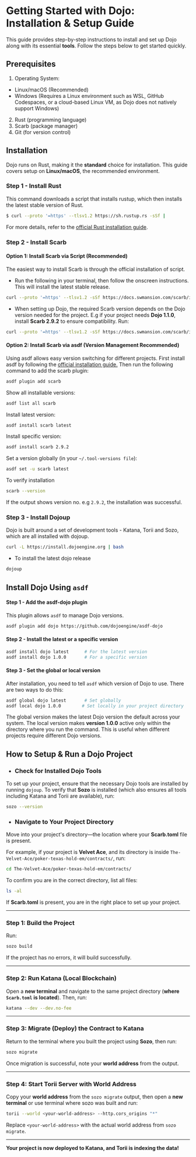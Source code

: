 # Getting Started with Dojo: Installation & Setup Guide
This guide provides step-by-step instructions to install and set up Dojo along with its essential **tools**. Follow the steps below to get started quickly.

## Prerequisites
1. Operating System:
* Linux/macOS (Recommended)
* Windows (Requires a Linux environment such as WSL, GitHub Codespaces, or a cloud-based Linux VM, as Dojo does not natively support Windows)

2. Rust (programming language)
3. Scarb (package manager)
4. Git (for version control)


## Installation
Dojo runs on Rust, making it the **standard** choice for installation. This guide covers setup on **Linux/macOS**, the recommended environment.

### Step 1 - Install Rust
This command downloads a script that installs rustup, which then installs the latest stable version of Rust.
```sh 
$ curl --proto '=https' --tlsv1.2 https://sh.rustup.rs -sSf |
```

For more details, refer to the [official Rust installation guide](https://doc.rust-lang.org/book/ch01-01-installation.html).

### Step 2 - Install Scarb 

#### **Option 1: Install Scarb via Script (Recommended)** 
The easiest way to install Scarb is through the official installation of script. 

* Run the following in your terminal, then follow the onscreen instructions. This will install the latest stable release.

```sh
curl --proto '=https' --tlsv1.2 -sSf https://docs.swmansion.com/scarb/install.sh | sh
```

* When setting up Dojo, the required Scarb version depends on the Dojo version needed for the project. E.g if your project needs **Dojo 1.1.0**, install **Scarb 2.9.2** to ensure compatibility. 
Run: 

```sh
curl --proto '=https' --tlsv1.2 -sSf https://docs.swmansion.com/scarb/install.sh | sh -s -- -v 2.9.2
```


#### **Option 2: Install Scarb via asdf (Version Management Recommended)**  
Using asdf allows easy version switching for different projects.
First install asdf by following the [official installation guide.](https://asdf-vm.com/guide/getting-started.html) Then run the following command to add the scarb plugin:

```sh
asdf plugin add scarb
```
Show all installable versions:

```sh
asdf list all scarb
```
Install latest version:

```sh
asdf install scarb latest
```
Install specific version:

```sh
asdf install scarb 2.9.2
```
Set a version globally (in your ``~/.tool-versions file``):

```sh
asdf set -u scarb latest
```

To verify installation 
   ```sh
   scarb --version
   ```  
   If the output shows version no. e.g `2.9.2`, the installation was successful. 

###  Step 3 - Install Dojoup
Dojo is built around a set of development tools - Katana, Torii and Sozo, which are all installed with dojoup.
```sh
curl -L https://install.dojoengine.org | bash
```
* To install the latest dojo release
```sh 
dojoup
```
## Install Dojo Using `asdf` 
#### Step 1 - Add the asdf-dojo plugin
This plugin allows `asdf` to manage Dojo versions.

```sh
asdf plugin add dojo https://github.com/dojoengine/asdf-dojo
```

#### Step 2 - Install the latest or a specific version

```sh 
asdf install dojo latest      # For the latest version
asdf install dojo 1.0.0       # For a specific version
``` 
#### Step 3 - Set the global or local version
After installation, you need to tell `asdf` which version of Dojo to use. There are two ways to do this:

```sh 
asdf global dojo latest       # Set globally
asdf local dojo 1.0.0        # Set locally in your project directory
```
  The global version makes the latest Dojo version the default across your system.
  The local version makes **version 1.0.0** active only within the directory where you run the command. This is useful when different projects require different Dojo versions.

## How to Setup & Run a Dojo Project 

* ### **Check for Installed Dojo Tools** 
To set up your project, ensure that the necessary Dojo tools are installed by running `dojoup`.
To verify that **Sozo** is installed (which also ensures all tools including Katana and Torii are available), run: 

```sh
sozo --version
```

* ### **Navigate to Your Project Directory** 
Move into your project's directory—the location where your **Scarb.toml** file is present. 

For example, if your project is **Velvet Ace**, and its directory is inside `The-Velvet-Ace/poker-texas-hold-em/contracts/`, run: 

```sh
cd The-Velvet-Ace/poker-texas-hold-em/contracts/
```

To confirm you are in the correct directory, list all files: 

```sh
ls -al
```
If **Scarb.toml** is present, you are in the right place to set up your project.

---


### **Step 1: Build the Project** 

Run: 
```sh
sozo build
```
If the project has no errors, it will build successfully.

---

### **Step 2: Run Katana (Local Blockchain)** 
Open a **new terminal** and navigate to the same project directory (**where `Scarb.toml` is located**). 
Then, run: 

```sh
katana --dev --dev.no-fee
```

---

### **Step 3: Migrate (Deploy) the Contract to Katana** 
Return to the terminal where you built the project using **Sozo**, then run: 

```sh
sozo migrate
```
Once migration is successful, note your **world address** from the output.

---

### **Step 4: Start Torii Server with World Address** 


Copy your **world address** from the `sozo migrate` output, then open a **new terminal** or use terminal where sozo was built and run: 

```sh
torii --world <your-world-address> --http.cors_origins "*"
```
Replace `<your-world-address>` with the actual world address from `sozo migrate`.

---

**Your project is now deployed to Katana, and Torii is indexing the data!**

